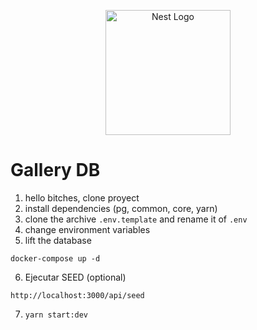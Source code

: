 <p align="center">
  <a href="http://nestjs.com/" target="blank"><img src="https://nestjs.com/img/logo-small.svg" width="200" alt="Nest Logo" /></a>
</p>


# Gallery DB

1. hello bitches, clone  proyect
2. install dependencies  (pg, common, core, yarn)
3. clone the archive ``` .env.template ``` and rename it of ``` .env ```
4. change environment variables
5. lift the database
``` 
docker-compose up -d 
``` 
6. Ejecutar SEED (optional)
``` 
http://localhost:3000/api/seed 
``` 

7. ```yarn start:dev```
